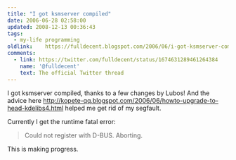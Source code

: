 ```yaml
---
title: "I got ksmserver compiled"
date: 2006-06-28 02:58:00
updated: 2008-12-13 00:36:43
tags: 
  - my-life programming
oldlink:	https://fulldecent.blogspot.com/2006/06/i-got-ksmserver-compiled-thanks-to-few.html
comments:
  - link: https://twitter.com/fulldecent/status/1674631289461264384
    name: '@fulldecent'
    text: The official Twitter thread
---
```


I got ksmserver compiled, thanks to a few changes by Lubos! And the advice here http://kopete-qq.blogspot.com/2006/06/howto-upgrade-to-head-kdelibs4.html helped me get rid of my segfault.

Currently I get the runtime fatal error:

> Could not register with D-BUS. Aborting.

This is making progress.